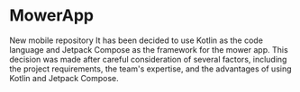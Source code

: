 # MowerApp
New mobile repository
It has been decided to use Kotlin as the code language and Jetpack Compose as the framework for the mower app. This decision was made after careful consideration of several factors, including the project requirements, the team's expertise, and the advantages of using Kotlin and Jetpack Compose.
